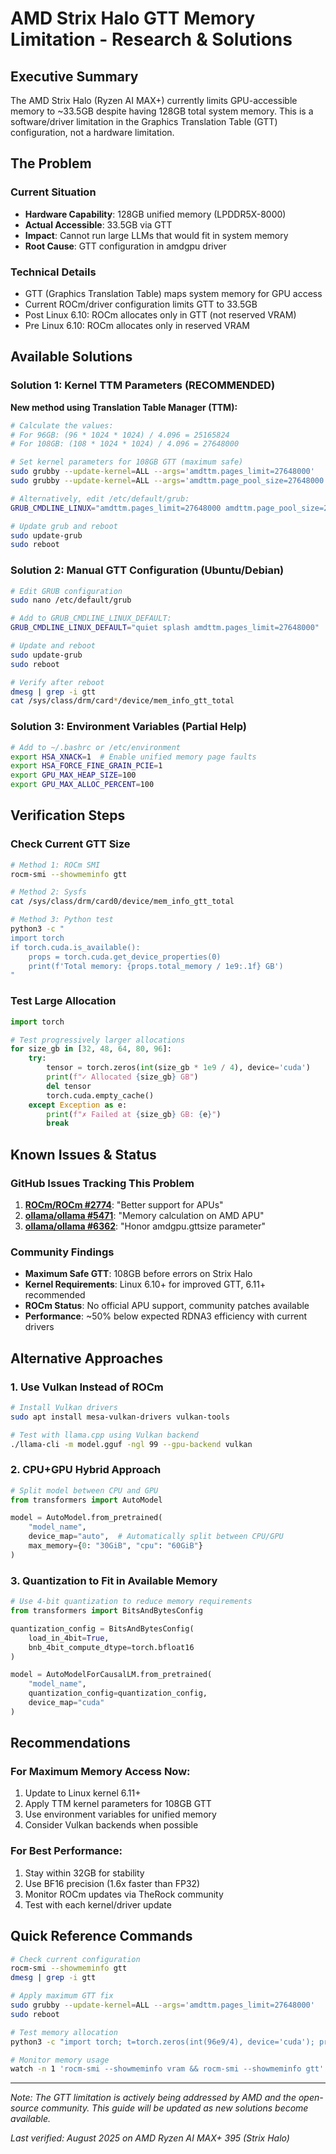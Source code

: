 # AMD Strix Halo GTT Memory Limitation - Research & Solutions

## Executive Summary
The AMD Strix Halo (Ryzen AI MAX+) currently limits GPU-accessible memory to ~33.5GB despite having 128GB total system memory. This is a software/driver limitation in the Graphics Translation Table (GTT) configuration, not a hardware limitation.

## The Problem

### Current Situation
- **Hardware Capability**: 128GB unified memory (LPDDR5X-8000)
- **Actual Accessible**: 33.5GB via GTT
- **Impact**: Cannot run large LLMs that would fit in system memory
- **Root Cause**: GTT configuration in amdgpu driver

### Technical Details
- GTT (Graphics Translation Table) maps system memory for GPU access
- Current ROCm/driver configuration limits GTT to 33.5GB
- Post Linux 6.10: ROCm allocates only in GTT (not reserved VRAM)
- Pre Linux 6.10: ROCm allocates only in reserved VRAM

## Available Solutions

### Solution 1: Kernel TTM Parameters (RECOMMENDED)
**New method using Translation Table Manager (TTM):**

```bash
# Calculate the values:
# For 96GB: (96 * 1024 * 1024) / 4.096 = 25165824
# For 108GB: (108 * 1024 * 1024) / 4.096 = 27648000

# Set kernel parameters for 108GB GTT (maximum safe)
sudo grubby --update-kernel=ALL --args='amdttm.pages_limit=27648000'
sudo grubby --update-kernel=ALL --args='amdttm.page_pool_size=27648000'

# Alternatively, edit /etc/default/grub:
GRUB_CMDLINE_LINUX="amdttm.pages_limit=27648000 amdttm.page_pool_size=27648000"

# Update grub and reboot
sudo update-grub
sudo reboot
```

### Solution 2: Manual GTT Configuration (Ubuntu/Debian)
```bash
# Edit GRUB configuration
sudo nano /etc/default/grub

# Add to GRUB_CMDLINE_LINUX_DEFAULT:
GRUB_CMDLINE_LINUX_DEFAULT="quiet splash amdttm.pages_limit=27648000"

# Update and reboot
sudo update-grub
sudo reboot

# Verify after reboot
dmesg | grep -i gtt
cat /sys/class/drm/card*/device/mem_info_gtt_total
```

### Solution 3: Environment Variables (Partial Help)
```bash
# Add to ~/.bashrc or /etc/environment
export HSA_XNACK=1  # Enable unified memory page faults
export HSA_FORCE_FINE_GRAIN_PCIE=1
export GPU_MAX_HEAP_SIZE=100
export GPU_MAX_ALLOC_PERCENT=100
```

## Verification Steps

### Check Current GTT Size
```bash
# Method 1: ROCm SMI
rocm-smi --showmeminfo gtt

# Method 2: Sysfs
cat /sys/class/drm/card0/device/mem_info_gtt_total

# Method 3: Python test
python3 -c "
import torch
if torch.cuda.is_available():
    props = torch.cuda.get_device_properties(0)
    print(f'Total memory: {props.total_memory / 1e9:.1f} GB')
"
```

### Test Large Allocation
```python
import torch

# Test progressively larger allocations
for size_gb in [32, 48, 64, 80, 96]:
    try:
        tensor = torch.zeros(int(size_gb * 1e9 / 4), device='cuda')
        print(f"✓ Allocated {size_gb} GB")
        del tensor
        torch.cuda.empty_cache()
    except Exception as e:
        print(f"✗ Failed at {size_gb} GB: {e}")
        break
```

## Known Issues & Status

### GitHub Issues Tracking This Problem
1. **[ROCm/ROCm #2774](https://github.com/ROCm/ROCm/issues/2774)**: "Better support for APUs"
2. **[ollama/ollama #5471](https://github.com/ollama/ollama/issues/5471)**: "Memory calculation on AMD APU"
3. **[ollama/ollama #6362](https://github.com/ollama/ollama/issues/6362)**: "Honor amdgpu.gttsize parameter"

### Community Findings
- **Maximum Safe GTT**: 108GB before errors on Strix Halo
- **Kernel Requirements**: Linux 6.10+ for improved GTT, 6.11+ recommended
- **ROCm Status**: No official APU support, community patches available
- **Performance**: ~50% below expected RDNA3 efficiency with current drivers

## Alternative Approaches

### 1. Use Vulkan Instead of ROCm
```bash
# Install Vulkan drivers
sudo apt install mesa-vulkan-drivers vulkan-tools

# Test with llama.cpp using Vulkan backend
./llama-cli -m model.gguf -ngl 99 --gpu-backend vulkan
```

### 2. CPU+GPU Hybrid Approach
```python
# Split model between CPU and GPU
from transformers import AutoModel

model = AutoModel.from_pretrained(
    "model_name",
    device_map="auto",  # Automatically split between CPU/GPU
    max_memory={0: "30GiB", "cpu": "60GiB"}
)
```

### 3. Quantization to Fit in Available Memory
```python
# Use 4-bit quantization to reduce memory requirements
from transformers import BitsAndBytesConfig

quantization_config = BitsAndBytesConfig(
    load_in_4bit=True,
    bnb_4bit_compute_dtype=torch.bfloat16
)

model = AutoModelForCausalLM.from_pretrained(
    "model_name",
    quantization_config=quantization_config,
    device_map="cuda"
)
```

## Recommendations

### For Maximum Memory Access Now:
1. Update to Linux kernel 6.11+
2. Apply TTM kernel parameters for 108GB GTT
3. Use environment variables for unified memory
4. Consider Vulkan backends when possible

### For Best Performance:
1. Stay within 32GB for stability
2. Use BF16 precision (1.6x faster than FP32)
3. Monitor ROCm updates via TheRock community
4. Test with each kernel/driver update

## Quick Reference Commands

```bash
# Check current configuration
rocm-smi --showmeminfo gtt
dmesg | grep -i gtt

# Apply maximum GTT fix
sudo grubby --update-kernel=ALL --args='amdttm.pages_limit=27648000'
sudo reboot

# Test memory allocation
python3 -c "import torch; t=torch.zeros(int(96e9/4), device='cuda'); print('96GB allocated')"

# Monitor memory usage
watch -n 1 'rocm-smi --showmeminfo vram && rocm-smi --showmeminfo gtt'
```

---

*Note: The GTT limitation is actively being addressed by AMD and the open-source community. This guide will be updated as new solutions become available.*

*Last verified: August 2025 on AMD Ryzen AI MAX+ 395 (Strix Halo)*